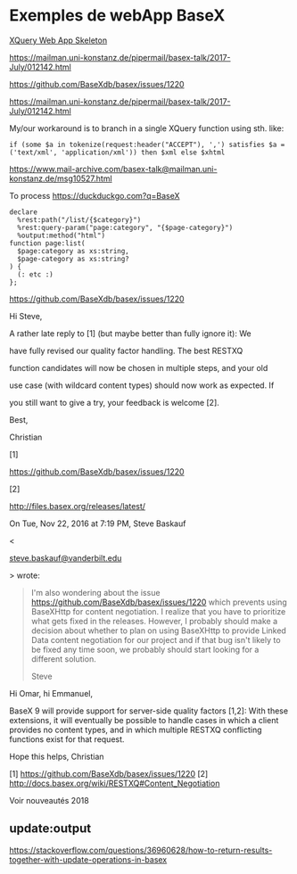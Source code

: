 Exemples de webApp BaseX
==========

[XQuery Web App Skeleton](https://github.com/micheee/xquery-webapp-skeleton)

https://mailman.uni-konstanz.de/pipermail/basex-talk/2017-July/012142.html

https://github.com/BaseXdb/basex/issues/1220

https://mailman.uni-konstanz.de/pipermail/basex-talk/2017-July/012142.html

My/our workaround is to branch in a single XQuery function using sth. like:

```xquery
if (some $a in tokenize(request:header("ACCEPT"), ',') satisfies $a = 
('text/xml', 'application/xml')) then $xml else $xhtml
```



<https://www.mail-archive.com/basex-talk@mailman.uni-konstanz.de/msg10527.html>

To process https://duckduckgo.com?q=BaseX

```xquery
declare
  %rest:path("/list/{$category}")
  %rest:query-param("page:category", "{$page-category}")
  %output:method("html")
function page:list(
  $page:category as xs:string,
  $page-category as xs:string?
) {
  (: etc :)
};
```



https://github.com/BaseXdb/basex/issues/1220

Hi Steve,

A rather late reply to [1] (but maybe better than fully ignore it): We

have fully revised our quality factor handling. The best RESTXQ

function candidates will now be chosen in multiple steps, and your old

use case (with wildcard content types) should now work as expected. If

you still want to give a try, your feedback is welcome [2].

Best,

Christian

[1] 

https://github.com/BaseXdb/basex/issues/1220

[2] 

http://files.basex.org/releases/latest/

On Tue, Nov 22, 2016 at 7:19 PM, Steve Baskauf

<

steve.baskauf@vanderbilt.edu

\> wrote:

> I'm also wondering about the issue
> <https://github.com/BaseXdb/basex/issues/1220> which prevents using BaseXHttp
> for content negotiation.  I realize that you have to prioritize what gets
> fixed in the releases.  However, I probably should make a decision about
> whether to plan on using BaseXHttp to provide Linked Data content
> negotiation for our project and if that bug isn't likely to be fixed any
> time soon, we probably should start looking for a different solution.
>
> Steve

Hi Omar, hi Emmanuel,

BaseX 9 will provide support for server-side quality factors [1,2]:
With these extensions, it will eventually be possible to handle cases
in which a client provides no content types, and in which multiple
RESTXQ conflicting functions exist for that request.

Hope this helps,
Christian

[1] <https://github.com/BaseXdb/basex/issues/1220>
[2] <http://docs.basex.org/wiki/RESTXQ#Content_Negotiation>

Voir nouveautés 2018

## update:output

https://stackoverflow.com/questions/36960628/how-to-return-results-together-with-update-operations-in-basex